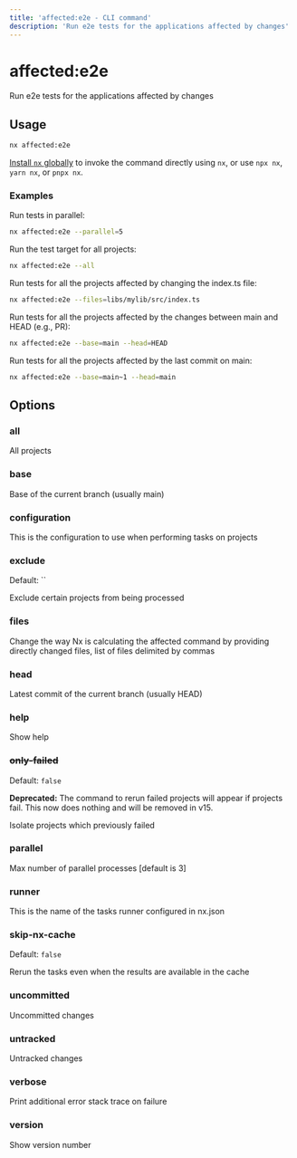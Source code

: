 ```yaml
---
title: 'affected:e2e - CLI command'
description: 'Run e2e tests for the applications affected by changes'
---
```


# affected:e2e

Run e2e tests for the applications affected by changes

## Usage

```bash
nx affected:e2e
```

[Install `nx` globally](/getting-started/nx-setup#install-nx) to invoke the command directly using `nx`, or use `npx nx`, `yarn nx`, or `pnpx nx`.

### Examples

Run tests in parallel:

```bash
nx affected:e2e --parallel=5
```

Run the test target for all projects:

```bash
nx affected:e2e --all
```

Run tests for all the projects affected by changing the index.ts file:

```bash
nx affected:e2e --files=libs/mylib/src/index.ts
```

Run tests for all the projects affected by the changes between main and HEAD (e.g., PR):

```bash
nx affected:e2e --base=main --head=HEAD
```

Run tests for all the projects affected by the last commit on main:

```bash
nx affected:e2e --base=main~1 --head=main
```

## Options

### all

All projects

### base

Base of the current branch (usually main)

### configuration

This is the configuration to use when performing tasks on projects

### exclude

Default: ``

Exclude certain projects from being processed

### files

Change the way Nx is calculating the affected command by providing directly changed files, list of files delimited by commas

### head

Latest commit of the current branch (usually HEAD)

### help

Show help

### ~~only-failed~~

Default: `false`

**Deprecated:** The command to rerun failed projects will appear if projects fail. This now does nothing and will be removed in v15.

Isolate projects which previously failed

### parallel

Max number of parallel processes [default is 3]

### runner

This is the name of the tasks runner configured in nx.json

### skip-nx-cache

Default: `false`

Rerun the tasks even when the results are available in the cache

### uncommitted

Uncommitted changes

### untracked

Untracked changes

### verbose

Print additional error stack trace on failure

### version

Show version number
